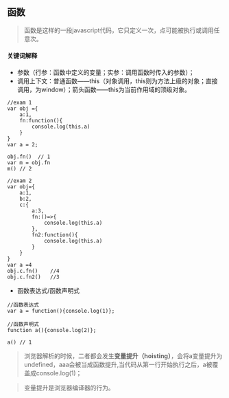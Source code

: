 ## 函数
> 函数是这样的一段javascript代码，它只定义一次，点可能被执行或调用任意次。
#### 关键词解释

- 参数（行参：函数中定义的变量；实参：调用函数时传入的参数）；
- 调用上下文：普通函数——this（对象调用，this则为方法上级的对象；直接调用，为window）；箭头函数——this为当前作用域的顶级对象。
```
//exam 1
var obj ={
    a:1,
    fn:function(){
        console.log(this.a)
    }
}
var a = 2;

obj.fn()  // 1
var m = obj.fn
m() // 2
```

```
//exam 2
var obj={
    a:1,
    b:2,
    c:{
        a:3,
        fn:()=>{
            console.log(this.a)
        },
        fn2:function(){
            console.log(this.a)
        }
    }
}
var a =4
obj.c.fn()    //4
obj.c.fn2()   //3
```
- 函数表达式/函数声明式

```
//函数表达式
var a = function(){console.log(1)};

//函数声明式
function a(){console.log(2)};

a() // 1

```


> 浏览器解析的时候，二者都会发生**变量提升（hoisting）**，会将a变量提升为undefined，aaa会被当成函数提升,当代码从第一行开始执行之后，a被覆盖成console.log(1)；

> 变量提升是浏览器编译器的行为。
